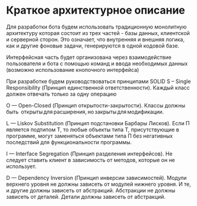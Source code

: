 # **Краткое архитектурное описание** #

Для разработки бота будем использовать традиционную монолитную архитектуру которая состоит из трех частей - базы данных, клиентской и серверной сторон. Это означает, что внутренняя и внешняя логика, как и другие фоновые задачи, генерируются в одной кодовой базе.

Интерфейсная часть будет организована через взаимодействие пользователя и бота с помощью команд и ввода необходимых данных (возможно использование кнопочного интерфейса)

При разработке будем руководствоваться принципами SOLID
S – Single Responsibility (Принцип единственной ответственности). Каждый класс должен отвечать только за одну операцию

O — Open-Closed (Принцип открытости-закрытости). Классы должны  быть  открыты для расширения, но закрыты для модификации.

L — Liskov Substitution (Принцип подстановки Барбары Лисков). Если П является подтипом Т, то любые объекты типа Т, присутствующие в программе, могут заменяться объектами типа П без негативных последствий для функциональности программы.

I — Interface Segregation (Принцип разделения интерфейсов). Не следует ставить клиент в зависимость от методов, которые он не использует.

D — Dependency Inversion (Принцип инверсии зависимостей). Модули верхнего уровня не должны зависеть от модулей нижнего уровня. И те, и другие должны зависеть от абстракций. Абстракции не должны зависеть от деталей. Детали должны зависеть от абстракций.
